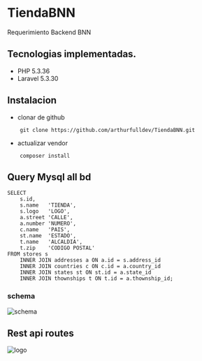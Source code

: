 # TiendaBNN
Requerimiento Backend BNN


## Tecnologias implementadas.
* PHP 5.3.36
* Laravel 5.3.30

## Instalacion
* clonar de github
```
    git clone https://github.com/arthurfulldev/TiendaBNN.git
```
* actualizar vendor 
```
    composer install
```
## Query Mysql all bd
```
SELECT
    s.id,
    s.name   'TIENDA',
    s.logo   'LOGO',
    a.street 'CALLE',
    a.number 'NUMERO',
    c.name   'PAIS',
    st.name  'ESTADO',
    t.name   'ALCALDIA',
    t.zip    'CODIGO POSTAL'
FROM stores s
	INNER JOIN addresses a ON a.id = s.address_id
    INNER JOIN countries c ON c.id = a.country_id
    INNER JOIN states st ON st.id = a.state_id
    INNER JOIN thownships t ON t.id = a.thownship_id;
```
### schema
![schema](https://raw.githubusercontent.com/arthurfulldev/TiendaBNN/master/evidencias/schema.png "Schema de la base completo")

## Rest api routes
![logo](https://raw.githubusercontent.com/arthurfulldev/TiendaBNN/master/evidencias/restroutes.png "rutas restfull")